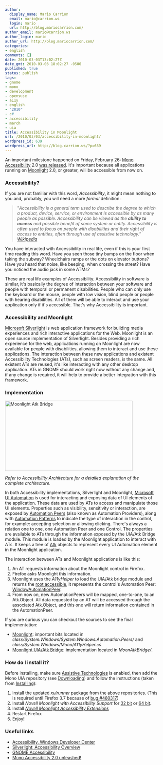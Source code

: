 ```yaml
---
author:
  display_name: Mario Carrion
  email: mario@carrion.ws
  login: mario
  url: http://blog.mariocarrion.com/
author_email: mario@carrion.ws
author_login: mario
author_url: http://blog.mariocarrion.com/
categories:
- english
comments: []
date: 2010-03-03T13:02:27Z
date_gmt: 2010-03-03 18:02:27 -0500
published: true
status: publish
tags:
- gnome
- mono
- development
- opensuse
- a11y
- english
- "2010"
- c#
- accessibility
- march
- uia
title: Accessibility in Moonlight
url: /2010/03/03/accessibility-in-moonlight/
wordpress_id: 639
wordpress_url: http://blog.carrion.ws/?p=639
---
```


<p>An important milestone happened on Friday, February 26: <a href="http://mono-project.com/Accessibility">Mono Accessibility</a> 2.0 <a href="http://mono-project.com/Accessibility:_Release_Notes_2.0">was released</a>. It's important because all applications running on <a href="http://www.mono-project.com/Moonlight">Moonlight</a> 2.0, or greater, will be accessible from now on.</p>
<h3>Accessibility?</h3>
<p>If you are not familiar with this word, <em>Accessibility</em>, it might mean nothing to you and, probably, you will need a more <em>formal</em> definition:</p>
<blockquote><p>"<em>Accessibility is a general term used to describe the degree to which a product, device, service, or environment is accessible by as many people as possible. Accessibility can be viewed as the <strong>ability to access</strong> and possible benefit of some system or entity. Accessibility is often used to focus on people with disabilities and their right of access to entities, often through use of assistive technology." <a href="http://en.wikipedia.org/wiki/Accessibility">Wikipedia</a></em></p></blockquote>
<p>You have interacted with Accessibility in real life, even if this is your first time reading this word. Have you seen those tiny bumps on the floor when taking the subway? Wheelchairs ramps or the dots on elevator buttons? Have you heard that noise, like beeping, when crossing the street? Have you noticed the audio jack in some ATMs?</p>
<p>These are real life examples of Accessibility. Accessibility in software is similar, it's basically the degree of interaction between your software and people with temporal or permanent disabilities. People who can only use the keyboard or the mouse, people with low vision, blind people or people with hearing disabilities. All of them will be able to interact and use your application only if it's accessible. That's why Accessibility is important.</p>
<h3>Accessibility and Moonlight</h3>
<p><a href="http://www.silverlight.net/">Microsoft Silverlight</a> is web application framework for building media experiences and rich interactive applications for the Web. Moonlight is an open source implementation of Silverlight. Besides providing a rich experience for the web, applications running on Moonlight are now available for people with disabilities, allowing them to interact and use these applications. The interaction between these new applications and existent Accessibility Technologies (ATs), such as screen readers, is the same. All existent ATs are reused, it's like interacting with any other desktop application. ATs in GNOME should work right now without any change and, if any change is required, it will help to provide a better integration with this framework.</p>
<h3>Implementation</h3>
<p><a href="http://www.flickr.com/photos/mariocarrion/4402576905/" title="Moonlight Atk Bridge by Mario Carrion, on Flickr"><img src="http://farm3.static.flickr.com/2745/4402576905_5c2ec4cefd.jpg" width="419" height="230" alt="Moonlight Atk Bridge" class="aligncenter" /></a></p>
<p><em>Refer to <a href="http://www.mono-project.com/Accessibility:_Architecture">Accessibility Architecture</a> for a detailed explanation of the complete architecture.</em></p>
<p>In both Accessibility implementations, Silverlight and Moonlight, <a href="http://msdn.microsoft.com/en-us/library/ms747327.aspx">Microsoft UI Automation</a> is used for interacting and exposing data of UI elements of the application. These data are used by ATs to access and manipulate those UI elements. Properties such as visibility, sensitivity or interaction, are exposed by <a href="http://msdn.microsoft.com/en-us/library/ms747229.aspx">Automation Peers</a> (also known as Automation Providers), along with <a href="http://msdn.microsoft.com/en-us/library/ms742306.aspx">Automation Patterns</a> to indicate the type of interaction in the control, for example: accepting selection or allowing clicking. There's always a relation one to one, one Automation Peer and one Control. The properties are available to ATs through the information exposed by the UIA/Atk Bridge module. This module is loaded by the Moonlight application to interact with ATs. It keeps a tree of <a href="http://library.gnome.org/devel/atk/">Atk</a> objects to represent every UI Automation element in the Moonlight application.</p>
<p>The interaction between ATs and Moonlight applications is like this:</p>
<ol>
<li>An AT requests information about the Moonlight control in Firefox.</li>
<li>Firefox asks Moonlight this information.</li>
<li>Moonlight uses the <em>A11yHelper</em> to load the UIA/Atk bridge module and returns the <a href="http://anonsvn.mono-project.com/viewvc/trunk/uia2atk/MoonAtkBridge/MoonAtkBridge/Moonlight.AtkBridge/RootVisualAdapter.cs">root accessible</a>, it represents the control's Automation Peer: <a href="http://anonsvn.mono-project.com/viewvc/trunk/moon/class/System.Windows/System.Windows.Automation.Peers/WindowAutomationPeer.cs">WindowAutomationPeer</a>.</li>
<li>From now on, new AutomationPeers will be mapped, one-to-one, to an Atk.Object. All data requested by an AT will be accessed through the associated Atk.Object, and this one will return information contained in the AutomationPeer.</li>
</ol>
<p>If you are curious you can checkout the sources to see the final implementation:</p>
<ul>
<li><a href="http://anonsvn.mono-project.com/viewvc/trunk/moon/">Moonlight</a>: important bits located in <em>class/System.Windows/System.Windows.Automation.Peers/</em> and <em>class/System.Windows/Mono/A11yHelper.cs</em>.
  </li>
<li><a href="http://anonsvn.mono-project.com/viewvc/trunk/uia2atk/">Moonlight UIA/Atk Bridge</a>: implementation located in <em>MoonAtkBridge/</em>.</li>
</ul>
<h3>How do I install it?</h3>
<p>Before installing, make sure <a href="http://library.gnome.org/users/user-guide/stable/goscustaccess-11.html.en">Assistive Technologies</a> is enabled, then add the Mono UIA repository  (see <a href="http://mono-project.com/Accessibility:_Release_Notes_2.0#Downloading">Downloading</a>) and follow the instructions (taken from <a href="http://mono-project.com/Accessibility:_Release_Notes_2.0#Installing">Installing</a>):</p>
<ol>
<li>Install the updated <em>xulrunner</em> package from the above repositories. (This is required until Firefox 3.7 because of <a href="https://bugzilla.mozilla.org/show_bug.cgi?id=480317">bug #480317</a>)</li>
<li>Install <em>Novell Moonlight with Accessibility Support</em> for <a href="http://mono-a11y.org/releases/2.0/i586/novell-moonlight.xpi">32 bit</a> or <a href="http://mono-a11y.org/releases/2.0/x86_64/novell-moonlight.xpi">64 bit</a>.</li>
<li>Install <em><a href="http://mono-a11y.org/releases/2.0/noarch/novell-moonlight-a11y.xpi">Novell Moonlight Accessibility Extensions</a></em></li>
<li>Restart Firefox</li>
<li>Enjoy!</li>
</ol>
<h3>Useful links</h3>
<ul>
<li><a href="http://msdn.microsoft.com/en-us/windows/bb735024.aspx">Accessibility. Windows Developer Center</a></li>
<li><a href="http://msdn.microsoft.com/en-us/library/cc707824(VS.95).aspx">Silverlight: Accessibility Overview</a></li>
<li><a href="http://projects.gnome.org/accessibility/">GNOME Accessibility</a></li>
<li><a href="http://brad.getcoded.net/blog/entry.php?e=1537848530">Mono Accessibility 2.0 unleashed!</a></li>
</ul>
